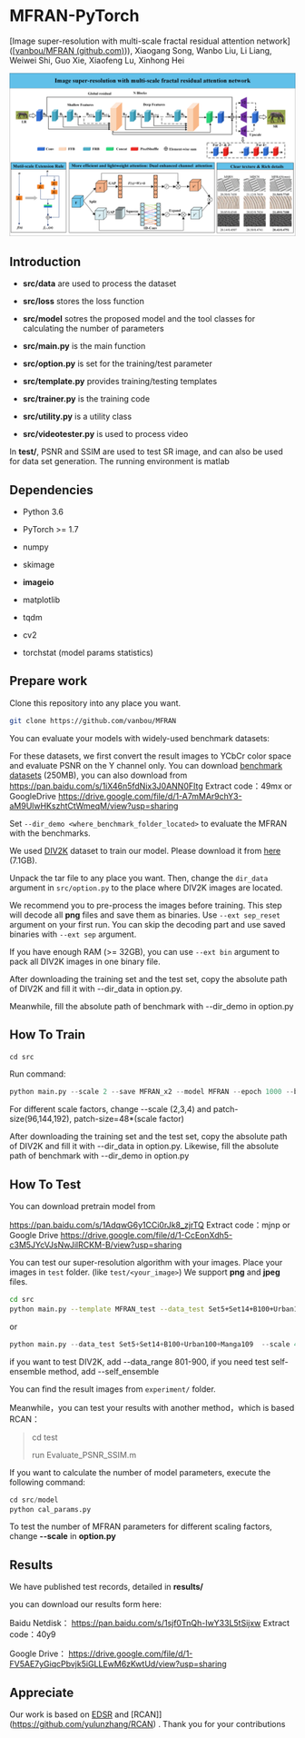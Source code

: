# MFRAN-PyTorch

[Image super-resolution with multi-scale fractal residual attention network]([[vanbou/MFRAN (github.com)](https://github.com/vanbou/MFRAN))), Xiaogang Song, Wanbo Liu, Li Liang, Weiwei Shi, Guo Xie, Xiaofeng Lu, Xinhong Hei

![Graphical abstract](results/Graphical_abstract.png)

## Introduction

- **src/data** are used to process the dataset

- **src/loss** stores the loss function
- **src/model** sotres the proposed model and the tool classes for calculating the number of parameters
- **src/main.py** is the main function
- **src/option.py** is set for the training/test parameter
- **src/template.py** provides training/testing templates
- **src/trainer.py** is the training code
- **src/utility.py** is a utility class
- **src/videotester.py** is used to process video

In **test/**, PSNR and SSIM are used to test SR image, and can also be used for data set generation. The running environment is matlab

## Dependencies

* Python 3.6

* PyTorch >= 1.7

* numpy

* skimage

* **imageio**

* matplotlib

* tqdm

* cv2 

* torchstat (model params statistics)

  

## Prepare work
Clone this repository into any place you want.
```bash
git clone https://github.com/vanbou/MFRAN
```

You can evaluate your models with widely-used benchmark datasets:

For these datasets, we first convert the result images to YCbCr color space and evaluate PSNR on the Y channel only. You can download [benchmark datasets](https://cv.snu.ac.kr/research/EDSR/benchmark.tar) (250MB), you can also download from https://pan.baidu.com/s/1iX46n5fdNix3J0ANN0FItg Extract code：49mx
or GoogleDrive https://drive.google.com/file/d/1-A7mMAr9chY3-aM9UlwHKszhtCtWmeqM/view?usp=sharing

Set ``--dir_demo <where_benchmark_folder_located>`` to evaluate the MFRAN with the benchmarks.  

We used [DIV2K](http://www.vision.ee.ethz.ch/%7Etimofter/publications/Agustsson-CVPRW-2017.pdf) dataset to train our model. Please download it from [here](https://cv.snu.ac.kr/research/EDSR/DIV2K.tar) (7.1GB).

Unpack the tar file to any place you want. Then, change the ```dir_data``` argument in ```src/option.py``` to the place where DIV2K images are located.

We recommend you to pre-process the images before training. This step will decode all **png** files and save them as binaries. Use ``--ext sep_reset`` argument on your first run. You can skip the decoding part and use saved binaries with ``--ext sep`` argument.

If you have enough RAM (>= 32GB), you can use ``--ext bin`` argument to pack all DIV2K images in one binary file.

After downloading the training set and the test set, copy the absolute path of DIV2K and fill it with --dir_data in option.py. 

Meanwhile, fill the absolute path of benchmark with --dir_demo in option.py

## How  To Train

```python
cd src   
```

Run command:

```python
python main.py --scale 2 --save MFRAN_x2 --model MFRAN --epoch 1000 --batch_size 16 --patch_size 96
```

For different scale factors, change --scale (2,3,4) and patch-size(96,144,192), patch-size=48*(scale factor)

After downloading the training set and the test set, copy the absolute path of DIV2K and fill it with --dir_data in option.py. Likewise, fill the absolute path of benchmark with --dir_demo in option.py

## How  To Test

You can download pretrain model from 

https://pan.baidu.com/s/1AdqwG6y1CCi0rJk8_zjrTQ 
Extract code：mjnp
or Google Drive
https://drive.google.com/file/d/1-CcEonXdh5-c3M5JYcVJsNwJilRCKM-B/view?usp=sharing

You can test our super-resolution algorithm with your images. Place your images in ``test`` folder. (like ``test/<your_image>``) We support **png** and **jpeg** files.

```bash
cd src    
python main.py --template MFRAN_test --data_test Set5+Set14+B100+Urban100+Manga109 --save MFRAN_x2_result --pre_train weight/MFRAN-2x.pt
```

or

```python
python main.py --data_test Set5+Set14+B100+Urban100+Manga109  --scale 4 --pre_train 'pretrain model path' --test_only  --chop
```

if you want to test DIV2K, add --data_range 801-900, if you need test self-ensemble method, add --self_ensemble

You can find the result images from ```experiment/``` folder.

Meanwhile，you can test your results with another method，which is based RCAN：

> cd test
>
> run Evaluate_PSNR_SSIM.m

If you want to calculate the number of model parameters, execute the following command:

```python
cd src/model
python cal_params.py
```

To test the number of MFRAN parameters for different scaling factors, change  **--scale** in **option.py**

## Results

We have published test records, detailed in **results/**

you can download our results form here:

Baidu Netdisk：
https://pan.baidu.com/s/1sjf0TnQh-IwY33L5tSijxw 
Extract code：40y9

Google Drive：
https://drive.google.com/file/d/1-FV5AE7yGiqcPbvjk5iGLLEwM6zKwtUd/view?usp=sharing


## Appreciate

Our work is based on [EDSR](https://github.com/sanghyun-son/EDSR-PyTorch) and [RCAN]](https://github.com/yulunzhang/RCAN) . Thank you for your contributions
